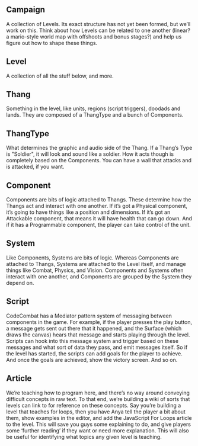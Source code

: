 ## Campaign

A collection of Levels. Its exact structure has not yet been formed, but we’ll work on this. Think about how Levels can be related to one another (linear? a mario-style world map with offshoots and bonus stages?) and help us figure out how to shape these things.

## Level

A collection of all the stuff below, and more.

## Thang

Something in the level, like units, regions (script triggers), doodads and lands. They are composed of a ThangType and a bunch of Components.

## ThangType

What determines the graphic and audio side of the Thang. If a Thang’s Type is "Soldier", it will look and sound like a soldier. How it acts though is completely based on the Components. You can have a wall that attacks and is attacked, if you want.

## Component

Components are bits of logic attached to Thangs. These determine how the Thangs act and interact with one another. If it’s got a Physical component, it’s going to have things like a position and dimensions. If it’s got an Attackable component, that means it will have health that can go down. And if it has a Programmable component, the player can take control of the unit.

## System

Like Components, Systems are bits of logic. Whereas Components are attached to Thangs, Systems are attached to the Level itself, and manage things like Combat, Physics, and Vision. Components and Systems often interact with one another, and Components are grouped by the System they depend on.

## Script

CodeCombat has a Mediator pattern system of messaging between components in the game. For example, if the player presses the play button, a message gets sent out there that it happened, and the Surface (which draws the canvas) hears that message and starts playing through the level. Scripts can hook into this message system and trigger based on these messages and what sort of data they pass, and emit messages itself. So if the level has started, the scripts can add goals for the player to achieve. And once the goals are achieved, show the victory screen. And so on.

## Article
We’re teaching how to program here, and there’s no way around conveying difficult concepts in raw text. To that end, we’re building a wiki of sorts that levels can link to for reference on these concepts. Say you’re building a level that teaches for loops, then you have Anya tell the player a bit about them, show examples in the editor, and add the JavaScript For Loops article to the level. This will save you guys some explaining to do, and give players some ‘further reading’ if they want or need more explanation. This will also be useful for identifying what topics any given level is teaching.
